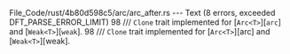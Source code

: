 File_Code/rust/4b80d598c5/arc/arc_after.rs --- Text (8 errors, exceeded DFT_PARSE_ERROR_LIMIT)
98 /// `Clone` trait implemented for [`Arc<T>`][`arc`] and [`Weak<T>`][`weak`].                                                                              98 /// `Clone` trait implemented for [`Arc<T>`][arc] and [`Weak<T>`][weak].

